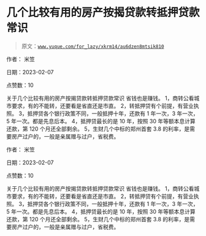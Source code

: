 # 几个比较有用的房产按揭贷款转抵押贷款常识

> 原文：[`www.yuque.com/for_lazy/xkrm14/au6dzen8mtsik810`](https://www.yuque.com/for_lazy/xkrm14/au6dzen8mtsik810)

作者： 米笠

日期：2023-02-07

点赞数：10

关于几个比较有用的房产按揭贷款转抵押贷款常识 省钱也是赚钱。 1，商转公看城市要求，有的不能转，还要看是省直还是市直。 2，转抵押贷有个前提，有营业执照。 3，抵押贷各个银行政策不同，一般抵押十年，还款有 1 年一次，3 年一次，5 年一次。都是先息后本。 4，抵押贷最长的是 10 年，按照 30 年等额本息计算还款，第 120 个月还全部剩余。 5，生财几个中标的郑州首套 3.8 的利率，是需要房产过户的，一般是亲属赠与过户，省税费。

作者： 米笠

日期：2023-02-07

点赞数：10

关于几个比较有用的房产按揭贷款转抵押贷款常识 省钱也是赚钱。 1，商转公看城市要求，有的不能转，还要看是省直还是市直。 2，转抵押贷有个前提，有营业执照。 3，抵押贷各个银行政策不同，一般抵押十年，还款有 1 年一次，3 年一次，5 年一次。都是先息后本。 4，抵押贷最长的是 10 年，按照 30 年等额本息计算还款，第 120 个月还全部剩余。 5，生财几个中标的郑州首套 3.8 的利率，是需要房产过户的，一般是亲属赠与过户，省税费。



